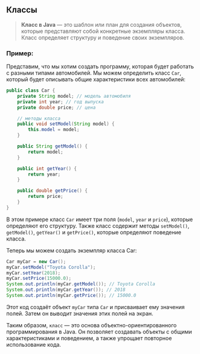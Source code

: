 ## Классы

> **Класс в Java** — это шаблон или план для создания объектов, которые представляют собой конкретные экземпляры класса. Класс определяет структуру и поведение своих экземпляров.

### Пример:

Представим, что мы хотим создать программу, которая будет работать с разными типами автомобилей. Мы можем определить класс `Car`, который будет описывать общие характеристики всех автомобилей:

```java
public class Car {
    private String model; // модель автомобиля
    private int year; // год выпуска
    private double price; // цена

    // методы класса
    public void setModel(String model) {
        this.model = model;
    }

    public String getModel() {
        return model;
    }

    public int getYear() {
        return year;
    }

    public double getPrice() {
        return price;
    }
}
```

В этом примере класс `Car` имеет три поля (`model`, `year` и `price`), которые определяют его структуру. Также класс содержит методы `setModel()`, `getModel()`, `getYear()` и `getPrice()`, которые определяют поведение класса.

Теперь мы можем создать экземпляр класса Car:

```java
Car myCar = new Car();
myCar.setModel("Toyota Corolla");
myCar.setYear(2018);
myCar.setPrice(15000.0);
System.out.println(myCar.getModel()); // Toyota Corolla
System.out.println(myCar.getYear()); // 2018
System.out.println(myCar.getPrice()); // 15000.0
```

Этот код создаёт объект `myCar` типа `Car` и присваивает ему значения полей. Затем он выводит значения этих полей на экран.

Таким образом, `класс` — это основа объектно-ориентированного программирования в Java. Он позволяет создавать объекты с общими характеристиками и поведением, а также упрощает повторное использование кода.